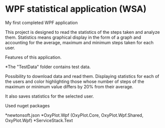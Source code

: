 # WPF statistical application (WSA)
 My first completed WPF application
 
This project is designed to read the statistics of the steps taken and analyze them. Statistics means graphical display in the form of a graph and accounting for the average, maximum and minimum steps taken for each user.

Features of this application.

*The "TestData" folder contains test data.

Possibility to download data and read them. Displaying statistics for each of the users and color highlighting those whose number of steps of the maximum or minimum value differs by 20% from their average.

It also saves statistics for the selected user.


Used nuget packages

*newtonsoft.json
*OxyPlot.Wpf (OxyPlot.Core, OxyPlot.Wpf.Shared, OxyPlot.Wpf)
*ServiceStack.Text
